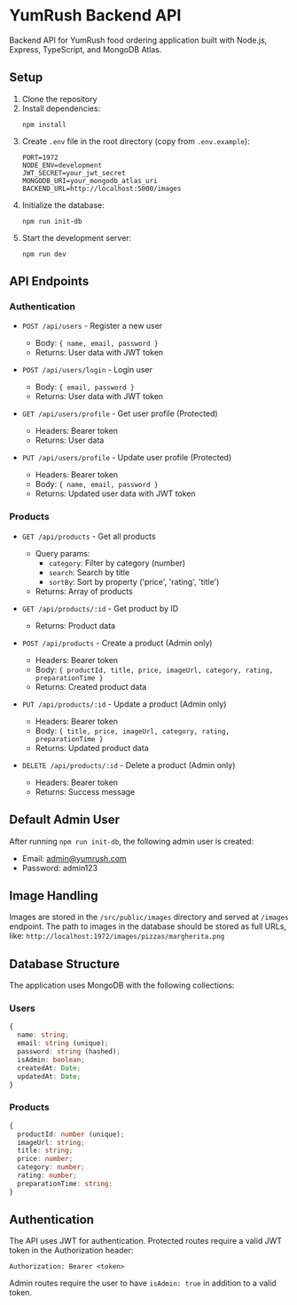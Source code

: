 # YumRush Backend API

Backend API for YumRush food ordering application built with Node.js, Express, TypeScript, and MongoDB Atlas.

## Setup

1. Clone the repository
2. Install dependencies:
   ```
   npm install
   ```
3. Create `.env` file in the root directory (copy from `.env.example`):
   ```
   PORT=1972
   NODE_ENV=development
   JWT_SECRET=your_jwt_secret
   MONGODB_URI=your_mongodb_atlas_uri
   BACKEND_URL=http://localhost:5000/images
   ```
4. Initialize the database:
   ```
   npm run init-db
   ```
5. Start the development server:
   ```
   npm run dev
   ```

## API Endpoints

### Authentication

- `POST /api/users` - Register a new user
  - Body: `{ name, email, password }`
  - Returns: User data with JWT token

- `POST /api/users/login` - Login user
  - Body: `{ email, password }`
  - Returns: User data with JWT token

- `GET /api/users/profile` - Get user profile (Protected)
  - Headers: Bearer token
  - Returns: User data

- `PUT /api/users/profile` - Update user profile (Protected)
  - Headers: Bearer token
  - Body: `{ name, email, password }`
  - Returns: Updated user data with JWT token

### Products

- `GET /api/products` - Get all products
  - Query params:
    - `category`: Filter by category (number)
    - `search`: Search by title
    - `sortBy`: Sort by property ('price', 'rating', 'title')
  - Returns: Array of products

- `GET /api/products/:id` - Get product by ID
  - Returns: Product data

- `POST /api/products` - Create a product (Admin only)
  - Headers: Bearer token
  - Body: `{ productId, title, price, imageUrl, category, rating, preparationTime }`
  - Returns: Created product data

- `PUT /api/products/:id` - Update a product (Admin only)
  - Headers: Bearer token
  - Body: `{ title, price, imageUrl, category, rating, preparationTime }`
  - Returns: Updated product data

- `DELETE /api/products/:id` - Delete a product (Admin only)
  - Headers: Bearer token
  - Returns: Success message

## Default Admin User

After running `npm run init-db`, the following admin user is created:
- Email: admin@yumrush.com
- Password: admin123

## Image Handling

Images are stored in the `/src/public/images` directory and served at `/images` endpoint. The path to images in the database should be stored as full URLs, like:
`http://localhost:1972/images/pizzas/margherita.png`

## Database Structure

The application uses MongoDB with the following collections:

### Users
```typescript
{
  name: string;
  email: string (unique);
  password: string (hashed);
  isAdmin: boolean;
  createdAt: Date;
  updatedAt: Date;
}
```

### Products
```typescript
{
  productId: number (unique);
  imageUrl: string;
  title: string;
  price: number;
  category: number;
  rating: number;
  preparationTime: string;
}
```

## Authentication

The API uses JWT for authentication. Protected routes require a valid JWT token in the Authorization header:
```
Authorization: Bearer <token>
```

Admin routes require the user to have `isAdmin: true` in addition to a valid token.
